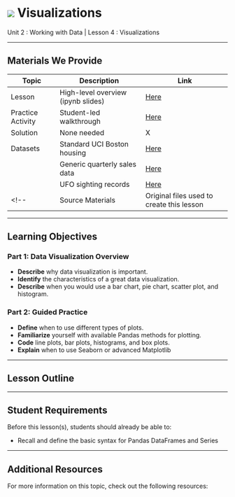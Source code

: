 # ![](https://ga-dash.s3.amazonaws.com/production/assets/logo-9f88ae6c9c3871690e33280fcf557f33.png) Visualizations

Unit 2 : Working with Data | Lesson 4 : Visualizations

---

## Materials We Provide

| Topic | Description | Link |
| --- | --- | --- |
| Lesson | High-level overview (ipynb slides) | [Here](python-data-viz-slides.ipynb) |
| Practice Activity | Student-led walkthrough | [Here](python-data-viz-lab.ipynb) |
| Solution  | None needed | X |
| Datasets | Standard UCI Boston housing | [Here](./datasets/boston_housing_data.csv) |
|          | Generic quarterly sales data | [Here](./datasets/sales_info.csv) |
|          | UFO sighting records | [Here](./datasets/ufo.csv) |
<!--| Source Materials | Original files used to create this lesson | -- |-->

---

## Learning Objectives

### Part 1: Data Visualization Overview

- **Describe** why data visualization is important.
- **Identify** the characteristics of a great data visualization.
- **Describe** when you would use a bar chart, pie chart, scatter plot, and histogram.

### Part 2: Guided Practice
 
- **Define** when to use different types of plots.
- **Familiarize** yourself with available Pandas methods for plotting.
- **Code** line plots, bar plots, histograms, and box plots.
- **Explain** when to use Seaborn or advanced Matplotlib

---

## Lesson Outline



---

## Student Requirements

Before this lesson(s), students should already be able to:

- Recall and define the basic syntax for Pandas DataFrames and Series

---

## Additional Resources

For more information on this topic, check out the following resources:
